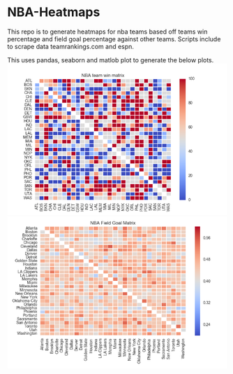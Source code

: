 # NBA-Heatmaps

This repo is to generate heatmaps for nba teams based off teams win percentage and field goal percentage against other teams. Scripts include to scrape data teamrankings.com and espn.

This uses pandas, seaborn and matlob plot to generate the below plots.
![Win](https://github.com/sa000/NBA-Heatmaps/blob/master/wins/winmatrix.png)
![Field Goals](https://github.com/sa000/NBA-Heatmaps/blob/master/fieldgoals/fieldgoals.png)

 
